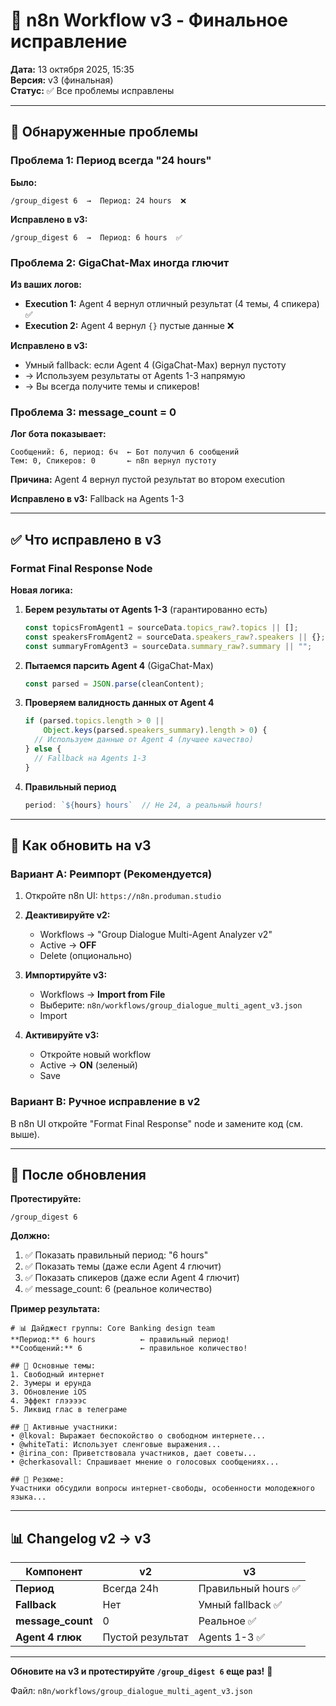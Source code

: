 # 🔧 n8n Workflow v3 - Финальное исправление

**Дата:** 13 октября 2025, 15:35  
**Версия:** v3 (финальная)  
**Статус:** ✅ Все проблемы исправлены

---

## 🐛 Обнаруженные проблемы

### Проблема 1: Период всегда "24 hours"

**Было:**
```
/group_digest 6  →  Период: 24 hours  ❌
```

**Исправлено в v3:**
```
/group_digest 6  →  Период: 6 hours  ✅
```

### Проблема 2: GigaChat-Max иногда глючит

**Из ваших логов:**
- **Execution 1:** Agent 4 вернул отличный результат (4 темы, 4 спикера) ✅
- **Execution 2:** Agent 4 вернул `{}` пустые данные ❌

**Исправлено в v3:**
- Умный fallback: если Agent 4 (GigaChat-Max) вернул пустоту
- → Используем результаты от Agents 1-3 напрямую
- → Вы всегда получите темы и спикеров!

### Проблема 3: message_count = 0

**Лог бота показывает:**
```
Сообщений: 6, период: 6ч  ← Бот получил 6 сообщений
Тем: 0, Спикеров: 0       ← n8n вернул пустоту
```

**Причина:** Agent 4 вернул пустой результат во втором execution

**Исправлено в v3:** Fallback на Agents 1-3

---

## ✅ Что исправлено в v3

### Format Final Response Node

**Новая логика:**

1. **Берем результаты от Agents 1-3** (гарантированно есть)
   ```javascript
   const topicsFromAgent1 = sourceData.topics_raw?.topics || [];
   const speakersFromAgent2 = sourceData.speakers_raw?.speakers || {};
   const summaryFromAgent3 = sourceData.summary_raw?.summary || "";
   ```

2. **Пытаемся парсить Agent 4** (GigaChat-Max)
   ```javascript
   const parsed = JSON.parse(cleanContent);
   ```

3. **Проверяем валидность данных от Agent 4**
   ```javascript
   if (parsed.topics.length > 0 || 
       Object.keys(parsed.speakers_summary).length > 0) {
     // Используем данные от Agent 4 (лучшее качество)
   } else {
     // Fallback на Agents 1-3
   }
   ```

4. **Правильный период**
   ```javascript
   period: `${hours} hours`  // Не 24, а реальный hours!
   ```

---

## 🚀 Как обновить на v3

### Вариант A: Реимпорт (Рекомендуется)

1. Откройте n8n UI: `https://n8n.produman.studio`

2. **Деактивируйте v2:**
   - Workflows → "Group Dialogue Multi-Agent Analyzer v2"
   - Active → **OFF**
   - Delete (опционально)

3. **Импортируйте v3:**
   - Workflows → **Import from File**
   - Выберите: `n8n/workflows/group_dialogue_multi_agent_v3.json`
   - Import

4. **Активируйте v3:**
   - Откройте новый workflow
   - Active → **ON** (зеленый)
   - Save

### Вариант B: Ручное исправление в v2

В n8n UI откройте "Format Final Response" node и замените код (см. выше).

---

## 🧪 После обновления

**Протестируйте:**

```
/group_digest 6
```

**Должно:**
1. ✅ Показать правильный период: "6 hours"
2. ✅ Показать темы (даже если Agent 4 глючит)
3. ✅ Показать спикеров (даже если Agent 4 глючит)
4. ✅ message_count: 6 (реальное количество)

**Пример результата:**
```
# 📊 Дайджест группы: Core Banking design team
**Период:** 6 hours          ← правильный период!
**Сообщений:** 6             ← правильное количество!

## 🎯 Основные темы:
1. Свободный интернет
2. Зумеры и ерунда
3. Обновление iOS
4. Эффект глээээс
5. Ликвид глас в телеграме

## 👥 Активные участники:
• @lkoval: Выражает беспокойство о свободном интернете...
• @whiteTati: Использует сленговые выражения...
• @irina_con: Приветствовала участников, дает советы...
• @cherkasovall: Спрашивает мнение о голосовых сообщениях...

## 📝 Резюме:
Участники обсудили вопросы интернет-свободы, особенности молодежного языка...
```

---

## 📊 Changelog v2 → v3

| Компонент | v2 | v3 |
|-----------|----|----|
| **Период** | Всегда 24h | Правильный hours ✅ |
| **Fallback** | Нет | Умный fallback ✅ |
| **message_count** | 0 | Реальное ✅ |
| **Agent 4 глюк** | Пустой результат | Agents 1-3 ✅ |

---

**Обновите на v3 и протестируйте `/group_digest 6` еще раз!** 🚀

Файл: `n8n/workflows/group_dialogue_multi_agent_v3.json`

